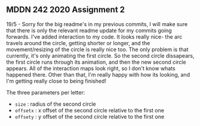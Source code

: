 ## MDDN 242 2020 Assignment 2

19/5 - Sorry for the big readme's in my previous commits, I will make sure that there is only the relevant readme update for my commits going forwards. I've added interaction to my code. It looks really nice- the arc travels around the circle, getting shorter or longer, and the movement/resizing of the circle is really nice too. The only problem is that currently, it's only animating the first circle. So the second circle dissapears, the first circle runs through its animation, and then the new second circle appears. All of the interaction maps look right, so I don't know whats happened there. Other than that, I'm really happy with how its looking, and I'm getting really close to being finished!


The three parameters per letter:
  * `size` : radius of the second circle
  * `offsetx` : x offset of the second circle relative to the first one
  * `offsety` : y offset of the second circle relative to the first one

